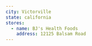 ```yaml
---
city: Victorville
state: california
stores:
  - name: BJ's Health Foods
    address: 12125 Balsam Road
---
```


